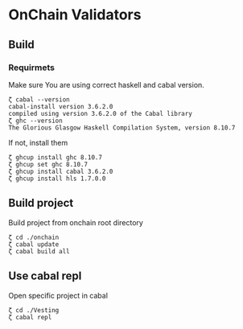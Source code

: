# OnChain Validators
## Build
### Requirmets
Make sure You are using correct haskell and cabal version.

```
ζ cabal --version
cabal-install version 3.6.2.0
compiled using version 3.6.2.0 of the Cabal library
ζ ghc --version
The Glorious Glasgow Haskell Compilation System, version 8.10.7
```

If not, install them

```
ζ ghcup install ghc 8.10.7
ζ ghcup set ghc 8.10.7
ζ ghcup install cabal 3.6.2.0
ζ ghcup install hls 1.7.0.0
```

## Build project
Build project from onchain root directory

```
ζ cd ./onchain
ζ cabal update
ζ cabal build all
```

## Use cabal repl
Open specific project in cabal

```
ζ cd ./Vesting
ζ cabal repl
```